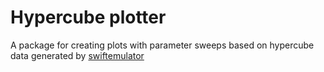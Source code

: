 # Hypercube plotter
A package for creating plots with parameter sweeps based on hypercube data generated by [swiftemulator](https://swiftemulator.readthedocs.io/)